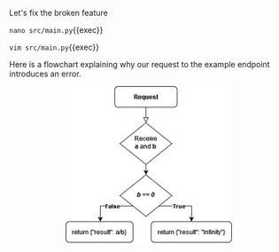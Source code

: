 Let's fix the broken feature

`nano src/main.py`{{exec}}

`vim src/main.py`{{exec}}

Here is a flowchart explaining why our request to the example endpoint introduces an error.

<p align="center">
  <img src="./feature.png" width="300px">
</p>
